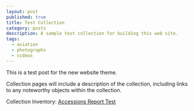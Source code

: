 ```yaml
---
layout: post
published: true
title: Test Collection
category: posts
description: A sample test collection for building this web site.
tags: 
  - aviation
  - photographs
  - videos
---
```


This is a test post for the new website theme.

Collection pages will include a description of the collection, including links to any noteworthy objects within the collection.

Collection Inventory: [Accessions Report Test](/accessions.html)